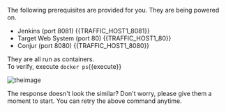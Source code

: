 The following prerequisites are provided for you.   They are being powered on.

- Jenkins (port 8081) {{TRAFFIC_HOST1_8081}}
- Target Web System (port 80) {{TRAFFIC_HOST1_80}}
- Conjur (port 8080) {{TRAFFIC_HOST1_8080}}

They are all run as containers.   
To verify, execute `docker ps`{{execute}}

![theimage](https://github.com/quincycheng/katacoda-scenarios/raw/master/conjur-jenkins/media/00-docker.PNG)

The response doesn't look the similar?  Don't worry, please give them a moment to start.
You can retry the above command anytime.
